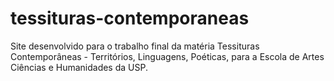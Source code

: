 # tessituras-contemporaneas

Site desenvolvido para o trabalho final da matéria Tessituras Contemporâneas - Territórios, Linguagens, Poéticas, para a Escola de Artes Ciências e Humanidades da USP.
